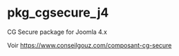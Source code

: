 # pkg_cgsecure_j4
 CG Secure package for Joomla 4.x 

Voir https://www.conseilgouz.com/composant-cg-secure

